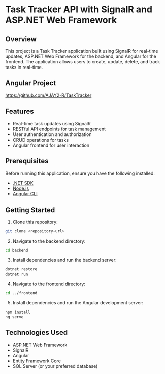 
# Task Tracker API with SignalR and ASP.NET Web Framework

## Overview

This project is a Task Tracker application built using SignalR for real-time updates, ASP.NET Web Framework for the backend, and Angular for the frontend. The application allows users to create, update, delete, and track tasks in real-time.

## Angular Project
https://github.com/AJAY2-R/TaskTracker

## Features

- Real-time task updates using SignalR
- RESTful API endpoints for task management
- User authentication and authorization
- CRUD operations for tasks
- Angular frontend for user interaction

## Prerequisites

Before running this application, ensure you have the following installed:

- [.NET SDK](https://dotnet.microsoft.com/download)
- [Node.js](https://nodejs.org/en/)
- [Angular CLI](https://angular.io/cli)

## Getting Started

1. Clone this repository:

```bash
git clone <repository-url>
```

2. Navigate to the backend directory:

```bash
cd backend
```

3. Install dependencies and run the backend server:

```bash
dotnet restore
dotnet run
```

4. Navigate to the frontend directory:

```bash
cd ../frontend
```

5. Install dependencies and run the Angular development server:

```bash
npm install
ng serve
```


## Technologies Used

- ASP.NET Web Framework
- SignalR
- Angular
- Entity Framework Core
- SQL Server (or your preferred database)

